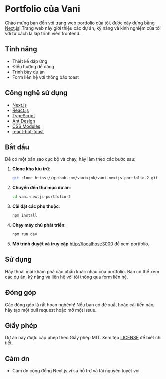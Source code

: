 # Portfolio của Vani

Chào mừng bạn đến với trang web portfolio của tôi, được xây dựng bằng [Next.js](https://nextjs.org)! Trang web này giới thiệu các dự án, kỹ năng và kinh nghiệm của tôi với tư cách là lập trình viên frontend.

## Tính năng

- Thiết kế đáp ứng
- Điều hướng dễ dàng
- Trình bày dự án
- Form liên hệ với thông báo toast

## Công nghệ sử dụng

- [Next.js](https://nextjs.org/)
- [React.js](https://reactjs.org/)
- [TypeScript](https://www.typescriptlang.org/)
- [Ant Design](https://ant.design/)
- [CSS Modules](https://github.com/css-modules/css-modules)
- [react-hot-toast](https://react-hot-toast.com/)


## Bắt đầu

Để có một bản sao cục bộ và chạy, hãy làm theo các bước sau:

1. **Clone kho lưu trữ**:

   ```bash
   git clone https://github.com/vanixjnk/vani-nextjs-portfolio-2.git
   ```

2. **Chuyển đến thư mục dự án**:

   ```bash
   cd vani-nextjs-portfolio-2
   ```

3. **Cài đặt các phụ thuộc**:

   ```bash
   npm install
   ```

4. **Chạy máy chủ phát triển**:

   ```bash
   npm run dev
   ```

5. **Mở trình duyệt và truy cập** [http://localhost:3000](http://localhost:3000) để xem portfolio.

## Sử dụng

Hãy thoải mái khám phá các phần khác nhau của portfolio. Bạn có thể xem các dự án, kỹ năng và liên hệ với tôi thông qua form liên hệ.

## Đóng góp

Các đóng góp là rất hoan nghênh! Nếu bạn có đề xuất hoặc cải tiến nào, hãy tạo một pull request hoặc mở một issue.

## Giấy phép

Dự án này được cấp phép theo Giấy phép MIT. Xem tệp [LICENSE](LICENSE) để biết chi tiết.

## Cảm ơn

- Cảm ơn cộng đồng Next.js vì sự hỗ trợ và tài nguyên tuyệt vời.
